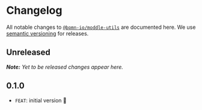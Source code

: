# Changelog

All notable changes to [`@bpmn-io/moddle-utils`](https://github.com/bpmn-io/moddle-utils) are documented here. We use [semantic versioning](http://semver.org/) for releases.

## Unreleased

___Note:__ Yet to be released changes appear here._

## 0.1.0

* `FEAT`: initial version :tada: